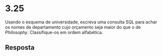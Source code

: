 # 3.25

Usando o esquema de universidade, escreva uma consulta SQL para achar os nomes de departamento cujo orçamento seja maior do que o de *Philosophy*. Classifique-os em ordem alfabética.

## Resposta
